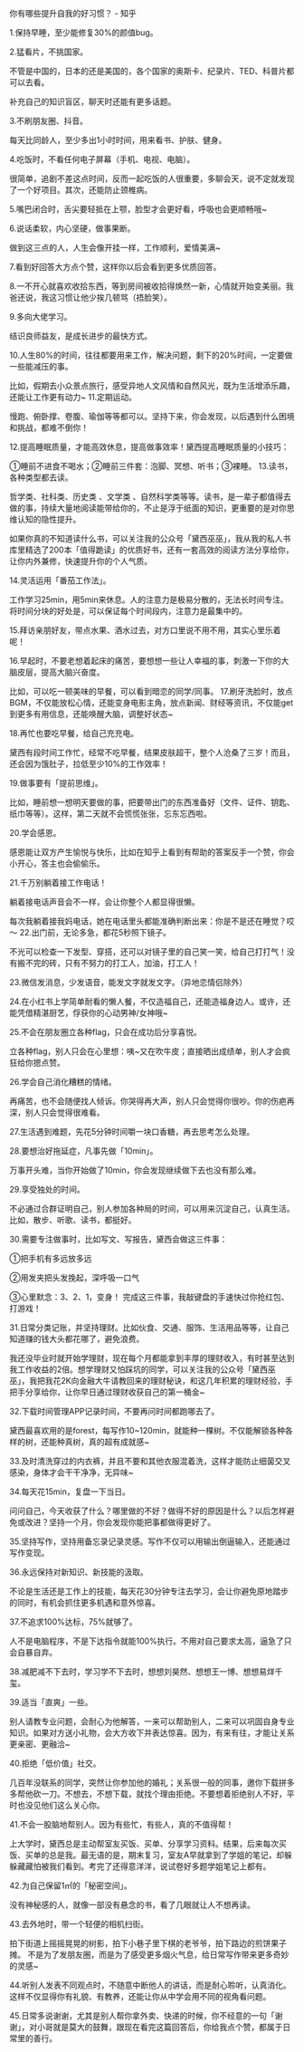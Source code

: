 你有哪些提升自我的好习惯？ - 知乎


1.保持早睡，至少能修复30%的颜值bug。

2.猛看片，不挑国家。

不管是中国的，日本的还是美国的，各个国家的奥斯卡、纪录片、TED、科普片都可以去看。

补充自己的知识盲区，聊天时还能有更多话题。

3.不刷朋友圈、抖音。

每天比同龄人，至少多出1小时时间，用来看书、护肤、健身。

4.吃饭时，不看任何电子屏幕（手机、电视、电脑）。

很简单，追剧不差这点时间，反而一起吃饭的人很重要，多聊会天，说不定就发现了一个好项目。其次，还能防止颈椎病。

5.嘴巴闭合时，舌尖要轻抵在上颚，脸型才会更好看，呼吸也会更顺畅哦~

6.说话柔软，内心坚硬，做事果断。

做到这三点的人，人生会像开挂一样，工作顺利，爱情美满~

7.看到好回答大方点个赞，这样你以后会看到更多优质回答。

8.一不开心就喜欢收拾东西，等到房间被收拾得焕然一新，心情就开始变美丽。我爸还说，我这习惯让他少挨几顿骂（捂脸笑）。

9.多向大佬学习。

结识良师益友，是成长进步的最快方式。

10.人生80%的时间，往往都要用来工作，解决问题，剩下的20%时间，一定要做一些能减压的事。

比如，假期去小众景点旅行，感受异地人文风情和自然风光，既为生活增添乐趣，还能让工作更有动力~
11.定期运动。

慢跑、俯卧撑、卷腹、瑜伽等等都可以。坚持下来，你会发现，以后遇到什么困境和挑战，都难不倒你！

12.提高睡眠质量，才能高效休息，提高做事效率！黛西提高睡眠质量的小技巧：

①睡前不进食不喝水；②睡前三件套：泡脚、冥想、听书；③裸睡。
13.读书，各种类型都去读。

哲学类、社科类、历史类 、文学类 、自然科学类等等。读书，是一辈子都值得去做的事，持续大量地阅读能带给你的，不止是浮于纸面的知识，更重要的是对你思维认知的隐性提升。

如果你真的不知道读什么书，可以关注我的公众号「黛西巫巫」，我从我的私人书库里精选了200本「值得跪读」的优质好书，还有一套高效的阅读方法分享给你，让你内外兼修，快速提升你的个人气质。



14.灵活运用「番茄工作法」。

工作学习25min，用5min来休息。人的注意力是极易分散的，无法长时间专注。将时间分块的好处是，可以保证每个时间段内，注意力是最集中的。

15.拜访亲朋好友，带点水果、酒水过去，对方口里说不用不用，其实心里乐着呢！

16.早起时，不要老想着起床的痛苦，要想想一些让人幸福的事，刺激一下你的大脑皮层，提高大脑兴奋度。

比如，可以吃一顿美味的早餐，可以看到暗恋的同学/同事。
17.刷牙洗脸时，放点BGM，不仅能放松心情，还能变身电影主角，放点新闻、财经等资讯，不仅能get到更多有用信息，还能唤醒大脑，调整好状态~

18.再忙也要吃早餐，给自己充充电。

黛西有段时间工作忙，经常不吃早餐，结果皮肤超干，整个人沧桑了三岁！而且，还会因为饿肚子，拉低至少10%的工作效率！

19.做事要有「提前思维」。

比如，睡前想一想明天要做的事，把要带出门的东西准备好（文件、证件、钥匙、纸巾等等）。这样，第二天就不会慌慌张张，忘东忘西啦。

20.学会感恩。

感恩能让双方产生愉悦与快乐，比如在知乎上看到有帮助的答案反手一个赞，你会小开心，答主也会偷偷乐。

21.千万别躺着接工作电话！

躺着接电话声音会不一样，会让你整个人都显得很懒。

每次我躺着接我妈电话，她在电话里头都能准确判断出来：你是不是还在睡觉？哎～
22.出门前，无论多急，都花5秒照下镜子。

不光可以检查一下发型、穿搭，还可以对镜子里的自己笑一笑，给自己打打气！没有搬不完的砖，只有不努力的打工人，加油，打工人！

23.微信发消息，少发语音，能发文字就发文字。（异地恋情侣除外）

24.在小红书上学简单耐看的懒人餐，不仅造福自己，还能造福身边人。或许，还能凭借精湛厨艺，俘获你的心动男神/女神哦~

25.不会在朋友圈立各种flag，只会在成功后分享喜悦。

立各种flag，别人只会在心里想：咦~又在吹牛皮；直接晒出成绩单，别人才会疯狂给你摁点赞。

26.学会自己消化糟糕的情绪。

再痛苦，也不会随便找人倾诉。你哭得再大声，别人只会觉得你很吵。你的伤疤再深，别人只会觉得很难看。

27.生活遇到难题，先花5分钟时间嚼一块口香糖，再去思考怎么处理。

28.要想治好拖延症，凡事先做「10min」。

万事开头难，当你开始做了10min，你会发现继续做下去也没有那么难。

29.享受独处的时间。

不必通过合群证明自己，别人参加各种局的时间，可以用来沉淀自己，认真生活。比如，散步、听歌、读书，都挺好。

30.需要专注做事时，比如写文、写报告，黛西会做这三件事：

①把手机有多远放多远

②用发夹把头发挽起，深呼吸一口气

③心里默念：3、2、1，变身！
完成这三件事，我敲键盘的手速快过你抢红包、打游戏！

31.日常分类记账，并坚持理财。比如伙食、交通、服饰、生活用品等等，让自己知道赚的钱大头都花哪了，避免浪费。

我还没毕业时就开始学理财，现在每个月都能拿到丰厚的理财收入，有时甚至达到我工作收益的2倍。想学理财又怕踩坑的同学，可以关注我的公众号「黛西巫巫」，我把我花2K向金融大牛请教回来的理财秘诀，和这几年积累的理财经验，手把手分享给你，让你早日通过理财收获自己的第一桶金~

32.下载时间管理APP记录时间，不要再问时间都跑哪去了。

黛西最喜欢用的是forest，每写作10~120min，就能种一棵树。不仅能解锁各种各样的树，还能种真树，真的超有成就感~

33.及时清洗穿过的内衣裤，并且不要和其他衣服混着洗，这样才能防止细菌交叉感染，身体才会干干净净，无异味~

34.每天花15min，复盘一下当日。

问问自己，今天收获了什么？哪里做的不好？做得不好的原因是什么？以后怎样避免或改进？坚持一个月，你会发现你能把事都做得更好了。

35.坚持写作，坚持用备忘录记录灵感。写作不仅可以用输出倒逼输入，还能通过写作变现。

36.永远保持对新知识、新技能的汲取。

不论是生活还是工作上的技能，每天花30分钟专注去学习，会让你避免原地踏步的同时，有机会抓住更多机遇和意外惊喜。

37.不追求100%达标，75%就够了。

人不是电脑程序，不是下达指令就能100%执行。不用对自己要求太高，逼急了只会自暴自弃。

38.减肥减不下去时，学习学不下去时，想想刘昊然、想想王一博、想想易烊千玺。

39.适当「直爽」一些。

别人请教专业问题，会耐心为他解答，一来可以帮助别人，二来可以巩固自身专业知识。如果对方送小礼物，会大方收下并表达惊喜。因为，有来有往，才能让关系更亲密、更融洽~

40.拒绝「低价值」社交。

几百年没联系的同学，突然让你参加他的婚礼；关系很一般的同事，邀你下载拼多多帮他砍一刀。不想去，不想下载，就找个理由拒绝。不要想着拒绝别人不好，平时也没见他们这么关心你。

41.不会一股脑地帮别人。因为有些忙，有些人，真的不值得帮！

上大学时，黛西总是主动帮室友买饭、买单、分享学习资料。结果，后来每次买饭、买单的总是我。最无语的是，期末复习，室友A早就拿到了学姐的笔记，却躲躲藏藏怕被我们看到。考完了还得意洋洋，说试卷好多题学姐笔记上都有。

42.为自己保留1㎡的「秘密空间」。

没有神秘感的人，就像一部没有悬念的书，看了几眼就让人不想再读。

43.去外地时，带一个轻便的相机扫街。

拍下街道上摇摇晃晃的树影，拍下小巷子里下棋的老爷爷，拍下路边的煎饼果子摊。
不是为了发朋友圈，而是为了感受更多烟火气息，给日常写作带来更多奇妙的灵感~

44.听别人发表不同观点时，不随意中断他人的讲话，而是耐心聆听，认真消化。这样不仅显得你有礼貌、有教养，还能让你从中学会用不同的视角看问题。

45.日常多说谢谢，尤其是别人帮你拿外卖、快递的时候，你不经意的一句「谢谢」，对小哥就是莫大的鼓舞，跟现在看完这篇回答后，你给我点个赞，都属于日常里的善行。